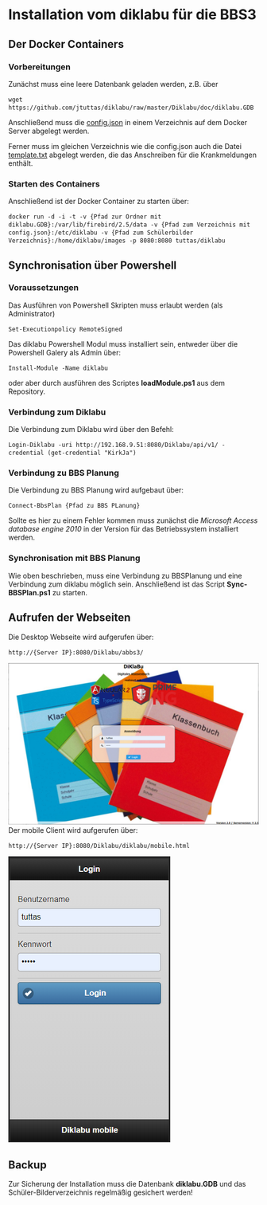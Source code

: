 # Installation vom diklabu für die BBS3
## Der Docker Containers
### Vorbereitungen
Zunächst muss eine leere Datenbank geladen werden, z.B. über
```
wget https://github.com/jtuttas/diklabu/raw/master/Diklabu/doc/diklabu.GDB
```
Anschließend muss die [config.json](https://raw.githubusercontent.com/jtuttas/diklabu/master/Diklabu/config.json) in einem Verzeichnis auf dem Docker Server abgelegt werden.

Ferner muss im gleichen Verzeichnis wie die config.json auch die Datei [template.txt](https://raw.githubusercontent.com/jtuttas/diklabu/master/Diklabu/web/template.txt) abgelegt werden, die das Anschreiben für die Krankmeldungen enthält.

### Starten des Containers
Anschließend ist der Docker Container zu starten über:
```
docker run -d -i -t -v {Pfad zur Ordner mit diklabu.GDB}:/var/lib/firebird/2.5/data -v {Pfad zum Verzeichnis mit config.json}:/etc/diklabu -v {Pfad zum Schülerbilder Verzeichnis}:/home/diklabu/images -p 8080:8080 tuttas/diklabu
```
## Synchronisation über Powershell
### Voraussetzungen
Das Ausführen von Powershell Skripten muss erlaubt werden (als Administrator)
```
Set-Executionpolicy RemoteSigned
```
Das diklabu Powershell Modul muss installiert sein, entweder über die Powershell Galery als Admin über:
```
Install-Module -Name diklabu
```
oder aber durch ausführen des Scriptes **loadModule.ps1** aus dem Repository.

### Verbindung zum Diklabu
Die Verbindung zum Diklabu wird über den Befehl:
```
Login-Diklabu -uri http://192.168.9.51:8080/Diklabu/api/v1/ -credential (get-credential "KirkJa")
```

### Verbindung zu BBS Planung
Die Verbindung zu BBS Planung wird aufgebaut über:
```
Connect-BbsPlan {Pfad zu BBS PLanung}
```
Sollte es hier zu einem Fehler kommen muss zunächst die *Microsoft Access database engine 2010* in der Version für das Betriebssystem installiert werden.

### Synchronisation mit BBS Planung
Wie oben beschrieben, muss eine Verbindung zu BBSPlanung und eine Verbindung zum diklabu möglich sein. Anschließend ist das Script **Sync-BBSPlan.ps1** zu starten.
## Aufrufen der Webseiten
Die Desktop Webseite wird aufgerufen über:
```
http://{Server IP}:8080/Diklabu/abbs3/
```
![desktopn](desktop.PNG)
Der mobile Client wird aufgerufen über:
```
http://{Server IP}:8080/Diklabu/diklabu/mobile.html
```
![mobile](mobile.PNG)
## Backup
Zur Sicherung der Installation muss die Datenbank **diklabu.GDB** und das Schüler-Bilderverzeichnis regelmäßig gesichert werden!


